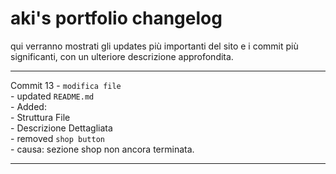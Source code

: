 # aki's portfolio changelog

qui verranno mostrati gli updates più importanti del sito e i commit più significanti, con un ulteriore descrizione approfondita. 

---

Commit 13 - `modifica file`<br>
    - updated `README.md` <br>
        - Added: <br>
          - Struttura File <br>
          - Descrizione Dettagliata <br>
    - removed `shop button` <br>
        - causa: sezione shop non ancora terminata. <br>


---